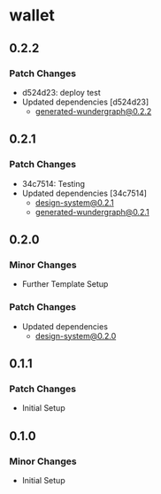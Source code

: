 # wallet

## 0.2.2

### Patch Changes

- d524d23: deploy test
- Updated dependencies [d524d23]
  - generated-wundergraph@0.2.2

## 0.2.1

### Patch Changes

- 34c7514: Testing
- Updated dependencies [34c7514]
  - design-system@0.2.1
  - generated-wundergraph@0.2.1

## 0.2.0

### Minor Changes

- Further Template Setup

### Patch Changes

- Updated dependencies
  - design-system@0.2.0

## 0.1.1

### Patch Changes

- Initial Setup

## 0.1.0

### Minor Changes

- Initial Setup
